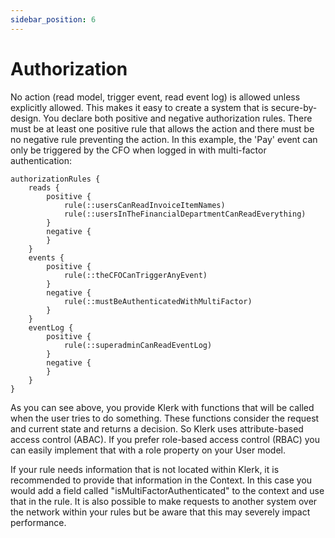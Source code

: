 ```yaml
---
sidebar_position: 6
---
```


# Authorization

No action (read model, trigger event, read event log) is allowed unless explicitly allowed. This makes it easy to create
a system that is secure-by-design. You declare both positive and negative
authorization rules. There must be at least one positive rule that allows the action and there must be no negative
rule preventing the action. In this example, the 'Pay' event can only be triggered by the CFO when logged in with
multi-factor authentication:

```
authorizationRules {
    reads {
        positive {
            rule(::usersCanReadInvoiceItemNames)
            rule(::usersInTheFinancialDepartmentCanReadEverything)
        }
        negative {
        }
    }
    events {
        positive {
            rule(::theCFOCanTriggerAnyEvent)
        }
        negative {
            rule(::mustBeAuthenticatedWithMultiFactor)
        }
    }
    eventLog {
        positive {
            rule(::superadminCanReadEventLog)
        }
        negative {
        }
    }
}
```

As you can see above, you provide Klerk with functions that will be called when the user tries to do
something. These functions consider the request and current state and returns a decision. So Klerk uses
attribute-based access control (ABAC). If you prefer role-based access control (RBAC) you can easily implement that
with a role property on your User model.

If your rule needs information that is not located within Klerk, it is recommended to provide that information in
the Context. In this case you would add a field called "isMultiFactorAuthenticated" to the context and use that in the
rule. It is also possible to make requests to another system over the network within your rules but be aware that this
may severely impact performance.
